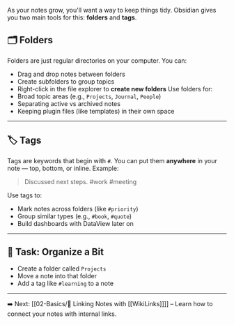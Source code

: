 As your notes grow, you'll want a way to keep things tidy. Obsidian gives you two main tools for this: **folders** and **tags**.

## 🗂 Folders

Folders are just regular directories on your computer. You can:

- Drag and drop notes between folders
- Create subfolders to group topics
- Right-click in the file explorer to **create new folders**
  Use folders for:
- Broad topic areas (e.g., `Projects`, `Journal`, `People`)
- Separating active vs archived notes
- Keeping plugin files (like templates) in their own space

---

## 🏷 Tags

Tags are keywords that begin with `#`. You can put them **anywhere** in your note — top, bottom, or inline.
Example:

> Discussed next steps. #work
> #meeting

Use tags to:

- Mark notes across folders (like `#priority`)
- Group similar types (e.g., `#book`, `#quote`)
- Build dashboards with DataView later on

---

## 🏁 Task: Organize a Bit

- Create a folder called `Projects`
- Move a note into that folder
- Add a tag like `#learning` to a note

---

➡️ Next: [[02-Basics/🔗 Linking Notes with [[WikiLinks]]]] – Learn how to connect your notes with internal links.

